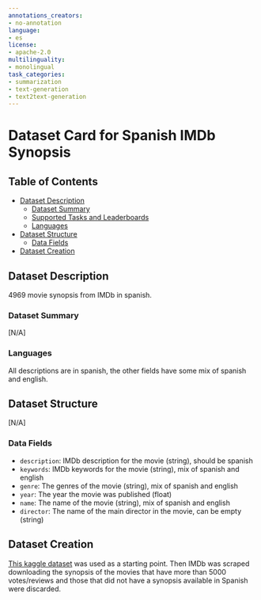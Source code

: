 ```yaml
---
annotations_creators:
- no-annotation
language:
- es
license:
- apache-2.0
multilinguality:
- monolingual
task_categories:
- summarization
- text-generation
- text2text-generation
---
```

# Dataset Card for Spanish IMDb Synopsis
## Table of Contents
- [Dataset Description](#dataset-description)
  - [Dataset Summary](#dataset-summary)
  - [Supported Tasks and Leaderboards](#supported-tasks-and-leaderboards)
  - [Languages](#languages)
- [Dataset Structure](#dataset-structure)
  - [Data Fields](#data-fields)
- [Dataset Creation](#dataset-creation)

## Dataset Description

4969 movie synopsis from IMDb in spanish.

### Dataset Summary
[N/A]

### Languages

All descriptions are in spanish, the other fields have some mix of spanish and english.

## Dataset Structure
[N/A]

### Data Fields
- `description`: IMDb description for the movie (string), should be spanish
- `keywords`: IMDb keywords for the movie (string), mix of spanish and english
- `genre`: The genres of the movie (string), mix of spanish and english
- `year`: The year the movie was published (float)
- `name`: The name of the movie (string), mix of spanish and english
- `director`: The name of the main director in the movie, can be empty (string)

## Dataset Creation

[This kaggle dataset](https://www.kaggle.com/datasets/komalkhetlani/imdb-dataset) was used as a starting point. Then IMDb was scraped downloading the synopsis of the movies that have more than 5000 votes/reviews and those that did not have a synopsis available in Spanish were discarded.